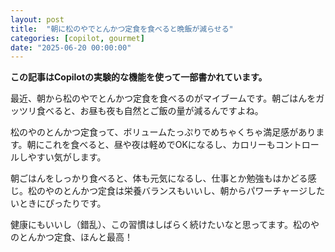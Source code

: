 ```yaml
---
layout: post
title:  "朝に松のやでとんかつ定食を食べると晩飯が減らせる"
categories: [copilot, gourmet]
date: "2025-06-20 00:00:00"
---
```


**この記事はCopilotの実験的な機能を使って一部書かれています。**

最近、朝から松のやでとんかつ定食を食べるのがマイブームです。朝ごはんをガッツリ食べると、お昼も夜も自然とご飯の量が減るんですよね。

松のやのとんかつ定食って、ボリュームたっぷりでめちゃくちゃ満足感があります。朝にこれを食べると、昼や夜は軽めでOKになるし、カロリーもコントロールしやすい気がします。

朝ごはんをしっかり食べると、体も元気になるし、仕事とか勉強もはかどる感じ。松のやのとんかつ定食は栄養バランスもいいし、朝からパワーチャージしたいときにぴったりです。

健康にもいいし（錯乱）、この習慣はしばらく続けたいなと思ってます。松のやのとんかつ定食、ほんと最高！
